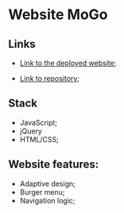 # Website MoGo

## Links

- [Link to the deployed website](https://cranky-swartz-b975b3.netlify.app/);

- [Link to repository](https://github.com/BohdanSolo/website-mogo);


## Stack
- JavaScript;
- jQuery
- HTML/CSS;

## Website features:
- Adaptive design;
- Burger menu;
- Navigation logic;
